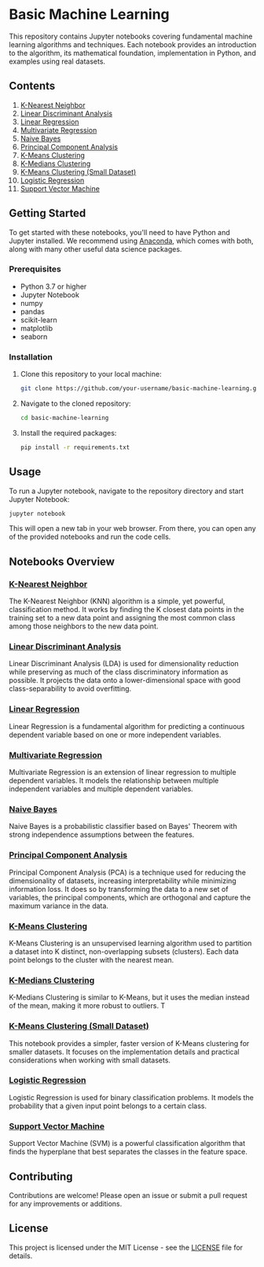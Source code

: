 # Basic Machine Learning

This repository contains Jupyter notebooks covering fundamental machine learning algorithms and techniques. Each notebook provides an introduction to the algorithm, its mathematical foundation, implementation in Python, and examples using real datasets.

## Contents

1. [K-Nearest Neighbor](https://github.com/VGokulan/Basic-Machine-Learning-Techniques/blob/main/Program/K-nearest%20neighbor.ipynb)
2. [Linear Discriminant Analysis](https://github.com/VGokulan/Basic-Machine-Learning-Techniques/blob/main/Program/LINEAR%20DISCRIMINANT%20ANALYSIS.ipynb)
3. [Linear Regression](https://github.com/VGokulan/Basic-Machine-Learning-Techniques/blob/main/Program/Linear%20Regression.ipynb)
4. [Multivariate Regression](https://github.com/VGokulan/Basic-Machine-Learning-Techniques/blob/main/Program/Multivariate%20regression.ipynb)
5. [Naive Bayes](https://github.com/VGokulan/Basic-Machine-Learning-Techniques/blob/main/Program/Naive%20bayes.ipynb)
6. [Principal Component Analysis](https://github.com/VGokulan/Basic-Machine-Learning-Techniques/blob/main/Program/Principal%20Component%20Analysis.ipynb)
7. [K-Means Clustering](https://github.com/VGokulan/Basic-Machine-Learning-Techniques/blob/main/Program/k-means.ipynb)
8. [K-Medians Clustering](https://github.com/VGokulan/Basic-Machine-Learning-Techniques/blob/main/Program/k-medians.ipynb)
9. [K-Means Clustering (Small Dataset)](https://github.com/VGokulan/Basic-Machine-Learning-Techniques/blob/main/Program/k_means%20small.ipynb)
10. [Logistic Regression](https://github.com/VGokulan/Basic-Machine-Learning-Techniques/blob/main/Program/logistic%20regression.ipynb)
11. [Support Vector Machine](https://github.com/VGokulan/Basic-Machine-Learning-Techniques/blob/main/Program/support%20vector%20machine.ipynb)

## Getting Started

To get started with these notebooks, you'll need to have Python and Jupyter installed. We recommend using [Anaconda](https://www.anaconda.com/products/distribution), which comes with both, along with many other useful data science packages.

### Prerequisites

- Python 3.7 or higher
- Jupyter Notebook
- numpy
- pandas
- scikit-learn
- matplotlib
- seaborn

### Installation

1. Clone this repository to your local machine:

    ```sh
    git clone https://github.com/your-username/basic-machine-learning.git
    ```

2. Navigate to the cloned repository:

    ```sh
    cd basic-machine-learning
    ```

3. Install the required packages:

    ```sh
    pip install -r requirements.txt
    ```

## Usage

To run a Jupyter notebook, navigate to the repository directory and start Jupyter Notebook:

```sh
jupyter notebook
```
This will open a new tab in your web browser. From there, you can open any of the provided notebooks and run the code cells.

## Notebooks Overview

### [K-Nearest Neighbor](https://github.com/VGokulan/Basic-Machine-Learning-Techniques/blob/main/Program/K-nearest%20neighbor.ipynb)
The K-Nearest Neighbor (KNN) algorithm is a simple, yet powerful, classification method. It works by finding the K closest data points in the training set to a new data point and assigning the most common class among those neighbors to the new data point.

### [Linear Discriminant Analysis](https://github.com/VGokulan/Basic-Machine-Learning-Techniques/blob/main/Program/LINEAR%20DISCRIMINANT%20ANALYSIS.ipynb)
Linear Discriminant Analysis (LDA) is used for dimensionality reduction while preserving as much of the class discriminatory information as possible. It projects the data onto a lower-dimensional space with good class-separability to avoid overfitting. 
### [Linear Regression](https://github.com/VGokulan/Basic-Machine-Learning-Techniques/blob/main/Program/Linear%20Regression.ipynb)
Linear Regression is a fundamental algorithm for predicting a continuous dependent variable based on one or more independent variables. 

### [Multivariate Regression](https://github.com/VGokulan/Basic-Machine-Learning-Techniques/blob/main/Program/Multivariate%20regression.ipynb)
Multivariate Regression is an extension of linear regression to multiple dependent variables. It models the relationship between multiple independent variables and multiple dependent variables. 

### [Naive Bayes](https://github.com/VGokulan/Basic-Machine-Learning-Techniques/blob/main/Program/Naive%20bayes.ipynb)
Naive Bayes is a probabilistic classifier based on Bayes' Theorem with strong independence assumptions between the features. 

### [Principal Component Analysis](https://github.com/VGokulan/Basic-Machine-Learning-Techniques/blob/main/Program/Principal%20Component%20Analysis.ipynb)
Principal Component Analysis (PCA) is a technique used for reducing the dimensionality of datasets, increasing interpretability while minimizing information loss. It does so by transforming the data to a new set of variables, the principal components, which are orthogonal and capture the maximum variance in the data.

### [K-Means Clustering](https://github.com/VGokulan/Basic-Machine-Learning-Techniques/blob/main/Program/k-means.ipynb)
K-Means Clustering is an unsupervised learning algorithm used to partition a dataset into K distinct, non-overlapping subsets (clusters). Each data point belongs to the cluster with the nearest mean. 

### [K-Medians Clustering](https://github.com/VGokulan/Basic-Machine-Learning-Techniques/blob/main/Program/k-medians.ipynb)
K-Medians Clustering is similar to K-Means, but it uses the median instead of the mean, making it more robust to outliers. T

### [K-Means Clustering (Small Dataset)](https://github.com/VGokulan/Basic-Machine-Learning-Techniques/blob/main/Program/k_means%20small.ipynb)
This notebook provides a simpler, faster version of K-Means clustering for smaller datasets. It focuses on the implementation details and practical considerations when working with small datasets.

### [Logistic Regression](https://github.com/VGokulan/Basic-Machine-Learning-Techniques/blob/main/Program/logistic%20regression.ipynb)
Logistic Regression is used for binary classification problems. It models the probability that a given input point belongs to a certain class. 

### [Support Vector Machine](https://github.com/VGokulan/Basic-Machine-Learning-Techniques/blob/main/Program/support%20vector%20machine.ipynb)
Support Vector Machine (SVM) is a powerful classification algorithm that finds the hyperplane that best separates the classes in the feature space.

## Contributing
Contributions are welcome! Please open an issue or submit a pull request for any improvements or additions.

## License
This project is licensed under the MIT License - see the [LICENSE](https://github.com/VGokulan/Basic-Machine-Learning-Techniques/blob/main/LICENSE) file for details.

